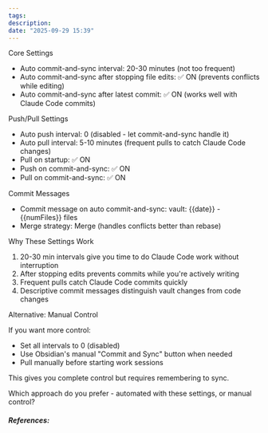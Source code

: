 ```yaml
---
tags:
description:
date: "2025-09-29 15:39"
---
```

 Core Settings

  - Auto commit-and-sync interval: 20-30 minutes
  (not too frequent)
  - Auto commit-and-sync after stopping file
  edits: ✅ ON (prevents conflicts while editing)
  - Auto commit-and-sync after latest commit: ✅
  ON (works well with Claude Code commits)

  Push/Pull Settings

  - Auto push interval: 0 (disabled - let
  commit-and-sync handle it)
  - Auto pull interval: 5-10 minutes (frequent
  pulls to catch Claude Code changes)
  - Pull on startup: ✅ ON
  - Push on commit-and-sync: ✅ ON
  - Pull on commit-and-sync: ✅ ON

  Commit Messages

  - Commit message on auto commit-and-sync:
  vault: {{date}} - {{numFiles}} files
  - Merge strategy: Merge (handles conflicts
  better than rebase)

  Why These Settings Work

  1. 20-30 min intervals give you time to do
  Claude Code work without interruption
  2. After stopping edits prevents commits while
  you're actively writing
  3. Frequent pulls catch Claude Code commits
  quickly
  4. Descriptive commit messages distinguish
  vault changes from code changes

  Alternative: Manual Control

  If you want more control:
  - Set all intervals to 0 (disabled)
  - Use Obsidian's manual "Commit and Sync"
  button when needed
  - Pull manually before starting work sessions

  This gives you complete control but requires
  remembering to sync.

  Which approach do you prefer - automated with
  these settings, or manual control?











##### References:
